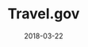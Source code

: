 ---
layout: site
title: "Travel.gov"
date: 2018-03-22
categories: [travel]
version: 1.1.5
major: 1
minor: 1
patch: 5
slug: travel-gov
link: https://travel.state.gov/content/travel.html
permalink: /sites/:slug
---